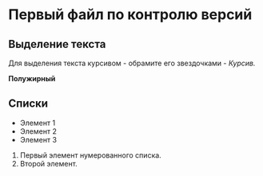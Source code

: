 # Первый файл по контролю версий

## Выделение текста

Для выделения текста курсивом - обрамите его звездочками - *Курсив.*

**Полужирный**

## Списки

* Элемент 1
* Элемент 2
* Элемент 3

1. Первый элемент нумерованного списка.
2. Второй элемент.

